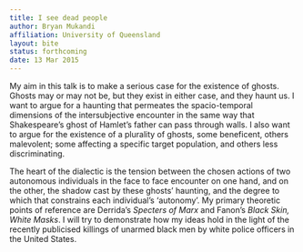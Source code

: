 ```yaml
---
title: I see dead people
author: Bryan Mukandi
affiliation: University of Queensland
layout: bite
status: forthcoming
date: 13 Mar 2015
---
```


My aim in this talk is to make a serious case for the existence of ghosts. Ghosts may or may not be, but they exist in either case, and they haunt us. I want to argue for a haunting that permeates the spacio-temporal dimensions of  the intersubjective encounter in the same way that Shakespeare’s ghost of Hamlet’s father can pass through walls. I also want to argue for the existence of a plurality of ghosts, some beneficent, others malevolent; some affecting a specific target population, and others less discriminating. 

The heart of the dialectic is the tension between the chosen actions of two autonomous individuals in the face to face encounter on one hand, and on the other, the shadow cast by these ghosts’ haunting, and the degree to which that constrains each individual’s ‘autonomy’. My primary theoretic points of reference are Derrida’s _Specters of Marx_ and Fanon’s _Black Skin, White Masks_. I will try to demonstrate how my ideas hold in the light of the recently publicised killings of unarmed black men by white police officers in the United States.
